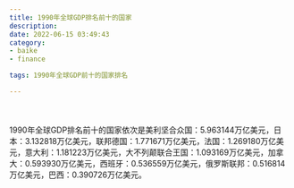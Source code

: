 ```yaml
---
title: 1990年全球GDP排名前十的国家
description:
date: 2022-06-15 03:49:43
category:
- baike
- finance

tags: 1990年全球GDP前十的国家排名

---
```


<script src="/assets/js/charts/chart.js"></script>

<div style="width: 100%; margin: 10% auto; ">
    <canvas id="myChart"></canvas>
</div>

<div>
<p class="paragraph">1990年全球GDP排名前十的国家依次是美利坚合众国：5.963144万亿美元，日本：3.132818万亿美元，联邦德国：1.771671万亿美元，法国：1.269180万亿美元，意大利：1.181223万亿美元，大不列颠联合王国：1.093169万亿美元，加拿大：0.593930万亿美元，西班牙：0.536559万亿美元，俄罗斯联邦：0.516814万亿美元，巴西：0.390726万亿美元。</p>
</div>

<script>
    const labels = ["美利坚合众国", "日本", "联邦德国", "法国", "意大利", "大不列颠联合王国", "加拿大", "西班牙", "俄罗斯联邦", "巴西"];

    const dataGdp = {
        labels: labels,
        datasets: [{
            label: '$（万亿美元）  •  即刻编程  •  cn.hongkezhang.com',
            backgroundColor: 'rgb(205 96 144)',
            borderColor: 'rgb(0 0 128)',
            data: [5.963144, 3.132818, 1.771671, 1.269180, 1.181223, 1.093169, 0.593930, 0.536559, 0.516814, 0.390726],
            barPercentage: 0.3
        }]
    };

    const config = {
        type: 'bar',
        data: dataGdp,
        options: {
            series: [
                {
                    barWidth: '20%'
                }
            ],
            graphic: [{
                type: 'group',
                bounding: 'raw',
                rotation: Math.PI / 4,//正方形旋转的角度
                right: 70,
                bottom: 15,
                z: 100,
                children: [
                    {
                        type: 'rect',
                        left: 'center',//描述怎么根据父元素进行定位
                        top: 'center',//描述怎么根据父元素进行定位
                        z: 100,
                        shape: {
                            width: 140,
                            height: 30
                        },
                        style: {
                            // fill: 'rgba(0,0,0,0.3)'
                        }
                    },
                    {
                        type: 'text',
                        left: 'center',
                        top: 'center',
                        z: 100,
                        style: {
                            fill: '#000000',
                            text: 'domain.com',
                            font: 'bolder 14px Microsoft YaHei'
                        }
                    }
                ]
            }]
        }
    };

    const myChart = new Chart(
        document.getElementById('myChart'),
        config
    );
</script>
